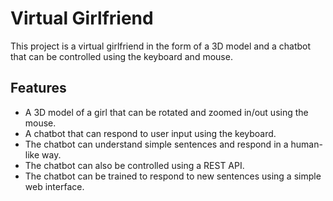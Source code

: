 # Virtual Girlfriend

This project is a virtual girlfriend in the form of a 3D model and a chatbot that can be controlled using the keyboard and mouse.

## Features

- A 3D model of a girl that can be rotated and zoomed in/out using the mouse.
- A chatbot that can respond to user input using the keyboard.
- The chatbot can understand simple sentences and respond in a human-like way.
- The chatbot can also be controlled using a REST API.
- The chatbot can be trained to respond to new sentences using a simple web interface.
